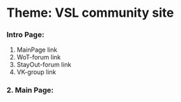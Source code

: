 # Theme: VSL community site
### Intro Page:
  1. MainPage link
  1. WoT-forum link
  1. StayOut-forum link
  1. VK-group link

### 2. Main Page:
